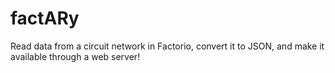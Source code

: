 # factARy
Read data from a circuit network in Factorio, convert it to JSON, and make it available through a web server!

